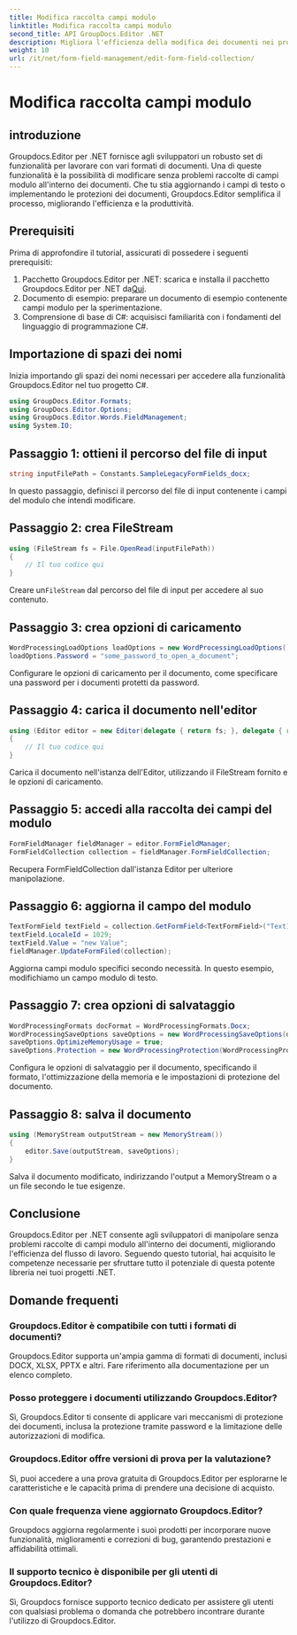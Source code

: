 ```yaml
---
title: Modifica raccolta campi modulo
linktitle: Modifica raccolta campi modulo
second_title: API GroupDocs.Editor .NET
description: Migliora l'efficienza della modifica dei documenti nei progetti .NET con Groupdocs.Editor. Modifica facilmente le raccolte di campi del modulo.
weight: 10
url: /it/net/form-field-management/edit-form-field-collection/
---
```


# Modifica raccolta campi modulo

## introduzione
Groupdocs.Editor per .NET fornisce agli sviluppatori un robusto set di funzionalità per lavorare con vari formati di documenti. Una di queste funzionalità è la possibilità di modificare senza problemi raccolte di campi modulo all'interno dei documenti. Che tu stia aggiornando i campi di testo o implementando le protezioni dei documenti, Groupdocs.Editor semplifica il processo, migliorando l'efficienza e la produttività.
## Prerequisiti
Prima di approfondire il tutorial, assicurati di possedere i seguenti prerequisiti:
1.  Pacchetto Groupdocs.Editor per .NET: scarica e installa il pacchetto Groupdocs.Editor per .NET da[Qui](https://releases.groupdocs.com/editor/net/).
2. Documento di esempio: preparare un documento di esempio contenente campi modulo per la sperimentazione.
3. Comprensione di base di C#: acquisisci familiarità con i fondamenti del linguaggio di programmazione C#.

## Importazione di spazi dei nomi
Inizia importando gli spazi dei nomi necessari per accedere alla funzionalità Groupdocs.Editor nel tuo progetto C#.
```csharp
using GroupDocs.Editor.Formats;
using GroupDocs.Editor.Options;
using GroupDocs.Editor.Words.FieldManagement;
using System.IO;
```
## Passaggio 1: ottieni il percorso del file di input
```csharp
string inputFilePath = Constants.SampleLegacyFormFields_docx;
```
In questo passaggio, definisci il percorso del file di input contenente i campi del modulo che intendi modificare.
## Passaggio 2: crea FileStream
```csharp
using (FileStream fs = File.OpenRead(inputFilePath))
{
    // Il tuo codice qui
}
```
 Creare un`FileStream` dal percorso del file di input per accedere al suo contenuto.
## Passaggio 3: crea opzioni di caricamento
```csharp
WordProcessingLoadOptions loadOptions = new WordProcessingLoadOptions();
loadOptions.Password = "some_password_to_open_a_document";
```
Configurare le opzioni di caricamento per il documento, come specificare una password per i documenti protetti da password.
## Passaggio 4: carica il documento nell'editor
```csharp
using (Editor editor = new Editor(delegate { return fs; }, delegate { return loadOptions; }))
{
    // Il tuo codice qui
}
```
Carica il documento nell'istanza dell'Editor, utilizzando il FileStream fornito e le opzioni di caricamento.
## Passaggio 5: accedi alla raccolta dei campi del modulo
```csharp
FormFieldManager fieldManager = editor.FormFieldManager;
FormFieldCollection collection = fieldManager.FormFieldCollection;
```
Recupera FormFieldCollection dall'istanza Editor per ulteriore manipolazione.
## Passaggio 6: aggiorna il campo del modulo
```csharp
TextFormField textField = collection.GetFormField<TextFormField>("Text1");
textField.LocaleId = 1029;
textField.Value = "new Value";
fieldManager.UpdateFormFiled(collection);
```
Aggiorna campi modulo specifici secondo necessità. In questo esempio, modifichiamo un campo modulo di testo.
## Passaggio 7: crea opzioni di salvataggio
```csharp
WordProcessingFormats docFormat = WordProcessingFormats.Docx;
WordProcessingSaveOptions saveOptions = new WordProcessingSaveOptions(docFormat);
saveOptions.OptimizeMemoryUsage = true;
saveOptions.Protection = new WordProcessingProtection(WordProcessingProtectionType.AllowOnlyFormFields, "write_password");
```
Configura le opzioni di salvataggio per il documento, specificando il formato, l'ottimizzazione della memoria e le impostazioni di protezione del documento.
## Passaggio 8: salva il documento
```csharp
using (MemoryStream outputStream = new MemoryStream())
{
    editor.Save(outputStream, saveOptions);
}
```
Salva il documento modificato, indirizzando l'output a MemoryStream o a un file secondo le tue esigenze.

## Conclusione
Groupdocs.Editor per .NET consente agli sviluppatori di manipolare senza problemi raccolte di campi modulo all'interno dei documenti, migliorando l'efficienza del flusso di lavoro. Seguendo questo tutorial, hai acquisito le competenze necessarie per sfruttare tutto il potenziale di questa potente libreria nei tuoi progetti .NET.

## Domande frequenti
### Groupdocs.Editor è compatibile con tutti i formati di documenti?
Groupdocs.Editor supporta un'ampia gamma di formati di documenti, inclusi DOCX, XLSX, PPTX e altri. Fare riferimento alla documentazione per un elenco completo.
### Posso proteggere i documenti utilizzando Groupdocs.Editor?
Sì, Groupdocs.Editor ti consente di applicare vari meccanismi di protezione dei documenti, inclusa la protezione tramite password e la limitazione delle autorizzazioni di modifica.
### Groupdocs.Editor offre versioni di prova per la valutazione?
Sì, puoi accedere a una prova gratuita di Groupdocs.Editor per esplorarne le caratteristiche e le capacità prima di prendere una decisione di acquisto.
### Con quale frequenza viene aggiornato Groupdocs.Editor?
Groupdocs aggiorna regolarmente i suoi prodotti per incorporare nuove funzionalità, miglioramenti e correzioni di bug, garantendo prestazioni e affidabilità ottimali.
### Il supporto tecnico è disponibile per gli utenti di Groupdocs.Editor?
Sì, Groupdocs fornisce supporto tecnico dedicato per assistere gli utenti con qualsiasi problema o domanda che potrebbero incontrare durante l'utilizzo di Groupdocs.Editor.